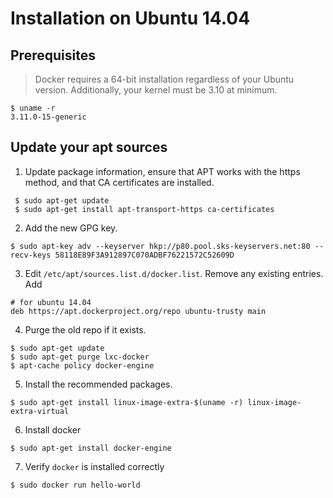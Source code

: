 # Installation on Ubuntu 14.04

## Prerequisites

> Docker requires a 64-bit installation regardless of your Ubuntu version. Additionally, your kernel must be 3.10 at minimum.

```
$ uname -r
3.11.0-15-generic
```

## Update your apt sources

1. Update package information, ensure that APT works with the https method, and that CA certificates are installed.
```
 $ sudo apt-get update
 $ sudo apt-get install apt-transport-https ca-certificates
```
2. Add the new GPG key.
```
$ sudo apt-key adv --keyserver hkp://p80.pool.sks-keyservers.net:80 --recv-keys 58118E89F3A912897C070ADBF76221572C52609D
```
3. Edit `/etc/apt/sources.list.d/docker.list`. Remove any existing entries. Add
```
# for ubuntu 14.04
deb https://apt.dockerproject.org/repo ubuntu-trusty main
```
4. Purge the old repo if it exists.
```
$ sudo apt-get update
$ sudo apt-get purge lxc-docker
$ apt-cache policy docker-engine
```
5. Install the recommended packages.
```
$ sudo apt-get install linux-image-extra-$(uname -r) linux-image-extra-virtual
```
6. Install docker
```
$ sudo apt-get install docker-engine
```
7. Verify `docker` is installed correctly
```
$ sudo docker run hello-world
```